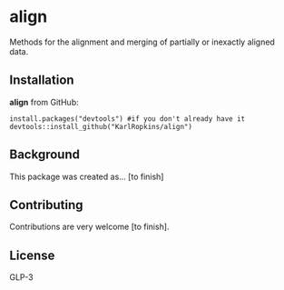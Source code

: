 # align

Methods for the alignment and merging of partially or inexactly
aligned data.

## Installation
**align** from GitHub:

```{r, eval=FALSE}
install.packages("devtools") #if you don't already have it
devtools::install_github("KarlRopkins/align")
```

## Background
This package was created as... [to finish]

## Contributing
Contributions are very welcome [to finish].

## License
GLP-3



